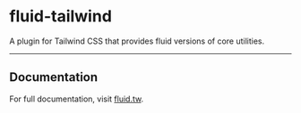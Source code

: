 # fluid-tailwind

A plugin for Tailwind CSS that provides fluid versions of core utilities.

---

## Documentation

For full documentation, visit [fluid.tw](https://fluid.tw).
